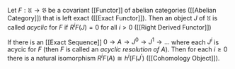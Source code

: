 Let $F:\mathfrak{U}\rightarrow \mathfrak{B}$ be a covariant [[Functor]] of abelian categories ([[Abelian Category]]) that is left exact ([[Exact Functor]]). Then an object $J$ of $\mathfrak{U}$ is called *acyclic* for $F$ if $R^iF(J) = 0$ for all $i>0$ ([[Right Derived Functor]])

If there is an [[Exact Sequence]] $0\rightarrow A \rightarrow J^0 \rightarrow J^1 \rightarrow \dots$ where each $J^i$ is acycic for $F$ (then $F$ is called an *acyclic resolution of $A$*). Then for each $i\geq 0$ there is a natural isomorphism $R^iF(A) \cong h^i(F(J^{\prime})$ ([[Cohomology Object]]).